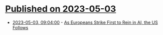 # [Published on 2023-05-03](index.md)

* [2023-05-03, 09:04:00](https://soylentnews.org/article.pl?sid=23/05/02/1218210&from=rss) - [As Europeans Strike First to Rein in AI, the US Follows](https://soylentnews.org/article.pl?sid=23/05/02/1218210&from=rss)
